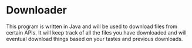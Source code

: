 # Downloader

This program is written in Java and will be used to download files from certain APIs. It will keep track of all the files you have downloaded and will eventual download things based on your tastes and previous downloads.
